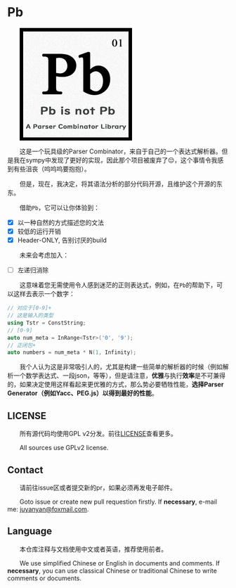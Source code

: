 # Pb

<div style="max-height: 256px; margin-left: 2em;">
    <img style="max-height: 256px;" src="Documents/Images/logo.png" title="logo" />
</div>

&emsp;&emsp;这是一个玩具级的Parser Combinator，来自于自己的一个表达式解析器。但是我在sympy中发现了更好的实现，因此那个项目被废弃了😔，这个事情令我感到有些沮丧（呜呜呜要抱抱）。

&emsp;&emsp;但是，现在，我决定，将其语法分析的部分代码开源，且维护这个开源的东东。

&emsp;&emsp;借助`Pb`，它可以让你体验到：

- [x] 以一种自然的方式描述您的文法
- [x] 较低的运行开销
- [x] Header-ONLY, 告别讨厌的build

&emsp;&emsp;未来会考虑加入：

- [ ] 左递归消除

&emsp;&emsp;这意味着您无需使用令人感到迷茫的正则表达式，例如，在`Pb`的帮助下，可以这样去表示一个数字：

```c++
// 对应于[0-9]+
// 这是输入的类型
using Tstr = ConstString;
// [0-9]
auto num_meta = InRange<Tstr>('0', '9');
// 正闭包+
auto numbers = num_meta * N(1, Infinity);
```

&emsp;&emsp;我个人认为这是非常吸引人的，尤其是构建一些简单的解析器的时候（例如解析一个数学表达式、一段json，等等），但是请注意，**优雅**与执行**效率**是不可兼得的，如果决定使用这样看起来更优雅的方式，那么势必要牺牲性能，**选择Parser Generator（例如Yacc、PEG.js）以得到最好的性能**。

## LICENSE

&emsp;&emsp;所有源代码均使用GPL v2分发。前往[LICENSE](LICENSE)查看更多。

&emsp;&emsp;All sources use GPLv2 license.

## Contact

&emsp;&emsp;请前往issue区或者提交新的pr，如果必须再发电子邮件。

&emsp;&emsp;Goto issue or create new pull requestion firstly. If **necessary**, e-mail me: juyanyan@foxmail.com.

## Language

&emsp;&emsp;本仓库注释与文档使用中文或者英语，推荐使用前者。

&emsp;&emsp;We use simplified Chinese or English in documents and comments. If **necessary**, you can use classical Chinese or traditional Chinese to write comments or documents.

